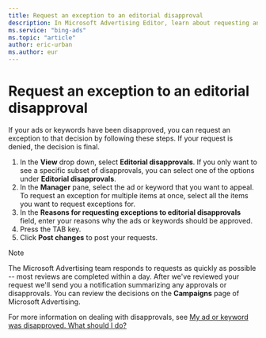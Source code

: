 ```yaml
---
title: Request an exception to an editorial disapproval
description: In Microsoft Advertising Editor, learn about requesting an exception to a disapproval when you believe your ad or keyword was mistakenly disapproved.
ms.service: "bing-ads"
ms.topic: "article"
author: eric-urban
ms.author: eur
---
```


# Request an exception to an editorial disapproval

If your ads or keywords have been disapproved, you can request an exception to that decision by following these steps. If your request is denied, the decision is final.

1. In the **View** drop down, select **Editorial disapprovals**. If you only want to see a specific subset of disapprovals, you can select one of the options under **Editorial disapprovals**.
1. In the **Manager** pane, select the ad or keyword that you want to appeal. To request an exception for multiple items at once, select all the items you want to request exceptions for.
1. In the **Reasons for requesting exceptions to editorial disapprovals** field, enter your reasons why the ads or keywords should be approved.
1. Press the TAB key.
1. Click **Post changes** to post your requests.

> [!NOTE]
> The Microsoft Advertising team responds to requests as quickly as possible -- most reviews are completed within a day. After we've reviewed your request we'll send you a notification summarizing any approvals or disapprovals. You can review the decisions on the **Campaigns** page of Microsoft Advertising.

For more information on dealing with disapprovals, see [My ad or keyword was disapproved. What should I do?](./hlp_BAE_CONC_EditorialDisapprovalReasons.md)


